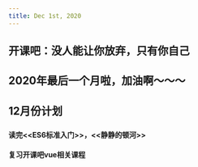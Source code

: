 ```yaml
---
title: Dec 1st, 2020
---
```


## 开课吧：没人能让你放弃，只有你自己
## 2020年最后一个月啦，加油啊～～～
## 12月份计划
###
#### 读完<<ES6标准入门>>，<<静静的顿河>>
#### 复习开课吧vue相关课程
